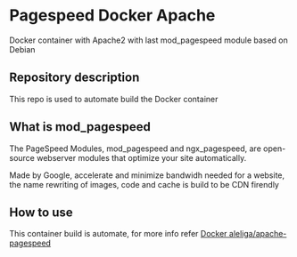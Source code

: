# Pagespeed Docker Apache
Docker container with Apache2 with last mod_pagespeed module based on Debian

## Repository description
This repo is used to automate build the Docker container 

## What is mod_pagespeed
The PageSpeed Modules, mod_pagespeed and ngx_pagespeed, are open-source webserver modules that optimize your site automatically.

Made by Google, accelerate and minimize bandwidh needed for a website, the name rewriting of images, code and cache is build to be CDN firendly

## How to use
This container build is automate, for more info refer [Docker aleliga/apache-pagespeed](https://hub.docker.com/r/aleliga/apache-pagespeed)